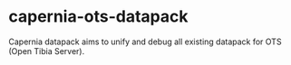 # capernia-ots-datapack
Capernia datapack aims to unify and debug all existing datapack for OTS (Open Tibia Server).
